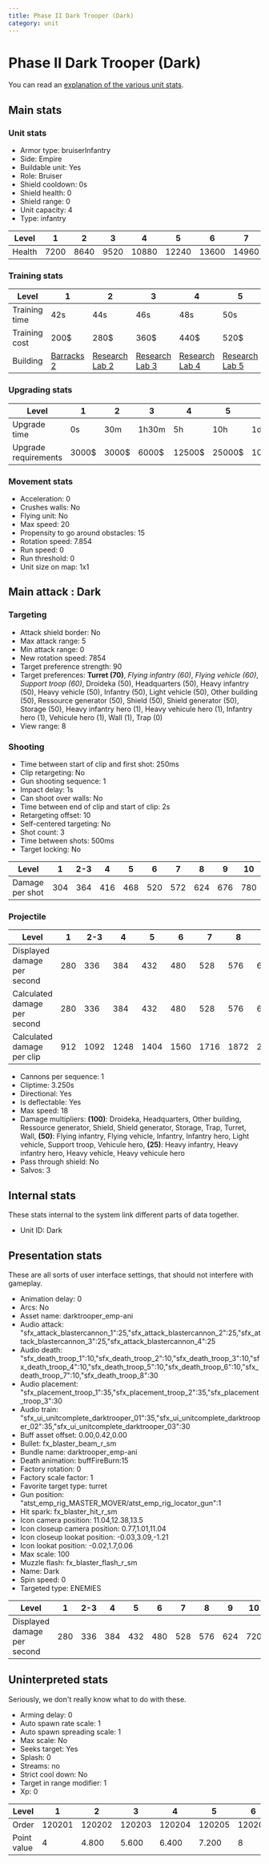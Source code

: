 ```yaml
---
title: Phase II Dark Trooper (Dark)
category: unit
---
```


# Phase II Dark Trooper (Dark)

You can read an [explanation  of the various unit stats](unitexplained.md).

## Main stats

### Unit stats

  * Armor type: bruiserInfantry
  * Side: Empire
  * Buildable unit: Yes
  * Role: Bruiser
  * Shield cooldown: 0s
  * Shield health: 0
  * Shield range: 0
  * Unit capacity: 4
  * Type: infantry

|Level |1   |2   |3   |4    |5    |6    |7    |8    |9    |10   |
|------|----|----|----|-----|-----|-----|-----|-----|-----|-----|
|Health|7200|8640|9520|10880|12240|13600|14960|16320|17680|20400|


### Training stats

|Level        |1                                |2                                      |3                                      |4                                      |5                                      |6                                      |7                                      |8                                      |9                                      |10                                      |
|-------------|---------------------------------|---------------------------------------|---------------------------------------|---------------------------------------|---------------------------------------|---------------------------------------|---------------------------------------|---------------------------------------|---------------------------------------|----------------------------------------|
|Training time|42s                              |44s                                    |46s                                    |48s                                    |50s                                    |52s                                    |54s                                    |1m52s                                  |1m56s                                  |2m                                      |
|Training cost|200$                             |280$                                   |360$                                   |440$                                   |520$                                   |600$                                   |680$                                   |800$                                   |840$                                   |920$                                    |
|Building     |[Barracks 2](empireBarracks.html)|[Research Lab 2](empireOffenseLab.html)|[Research Lab 3](empireOffenseLab.html)|[Research Lab 4](empireOffenseLab.html)|[Research Lab 5](empireOffenseLab.html)|[Research Lab 6](empireOffenseLab.html)|[Research Lab 7](empireOffenseLab.html)|[Research Lab 8](empireOffenseLab.html)|[Research Lab 9](empireOffenseLab.html)|[Research Lab 10](empireOffenseLab.html)|


### Upgrading stats

|Level               |1    |2    |3    |4     |5     |6      |7      |8      |9       |10      |
|--------------------|-----|-----|-----|------|------|-------|-------|-------|--------|--------|
|Upgrade time        |0s   |30m  |1h30m|5h    |10h   |1d12h  |2d12h  |3d12h  |5d      |1w1d    |
|Upgrade requirements|3000$|3000$|6000$|12500$|25000$|100000$|160000$|320000$|1000000$|1750000$|


### Movement stats

  * Acceleration: 0
  * Crushes walls: No
  * Flying unit: No
  * Max speed: 20
  * Propensity to go around obstacles: 15
  * Rotation speed: 7.854
  * Run speed: 0
  * Run threshold: 0
  * Unit size on map: 1x1

## Main attack : Dark

### Targeting

  * Attack shield border: No
  * Max attack range: 5
  * Min attack range: 0
  * New rotation speed: 7854
  * Target preference strength: 90
  * Target preferences: **Turret (70)**, _Flying infantry (60)_, _Flying vehicle (60)_, _Support troop (60)_, Droideka (50), Headquarters (50), Heavy infantry (50), Heavy vehicle (50), Infantry (50), Light vehicle (50), Other building (50), Ressource generator (50), Shield (50), Shield generator (50), Storage (50), Heavy infantry hero (1), Heavy vehicule hero (1), Infantry hero (1), Vehicule hero (1), Wall (1), Trap (0)
  * View range: 8

### Shooting

  * Time between start of clip and first shot: 250ms
  * Clip retargeting: No
  * Gun shooting sequence: 1
  * Impact delay: 1s
  * Can shoot over walls: No
  * Time between end of clip and start of clip: 2s
  * Retargeting offset: 10
  * Self-centered targeting: No
  * Shot count: 3
  * Time between shots: 500ms
  * Target locking: No

|Level          |1  |2-3|4  |5  |6  |7  |8  |9  |10 |
|---------------|---|---|---|---|---|---|---|---|---|
|Damage per shot|304|364|416|468|520|572|624|676|780|


### Projectile

|Level                       |1  |2-3 |4   |5   |6   |7   |8   |9   |10  |
|----------------------------|---|----|----|----|----|----|----|----|----|
|Displayed damage per second |280|336 |384 |432 |480 |528 |576 |624 |720 |
|Calculated damage per second|280|336 |384 |432 |480 |528 |576 |624 |720 |
|Calculated damage per clip  |912|1092|1248|1404|1560|1716|1872|2028|2340|


  * Cannons per sequence: 1
  * Cliptime: 3.250s
  * Directional: Yes
  * Is deflectable: Yes
  * Max speed: 18
  * Damage multipliers: **(100)**: Droideka, Headquarters, Other building, Ressource generator, Shield, Shield generator, Storage, Trap, Turret, Wall, **(50)**: Flying infantry, Flying vehicle, Infantry, Infantry hero, Light vehicle, Support troop, Vehicule hero, **(25)**: Heavy infantry, Heavy infantry hero, Heavy vehicle, Heavy vehicule hero
  * Pass through shield: No
  * Salvos: 3

## Internal stats

These stats internal to the system link different parts of data together.

  * Unit ID: Dark

## Presentation stats

These are all sorts of user interface settings, that should not interfere with gameplay.

  * Animation delay: 0
  * Arcs: No
  * Asset name: darktrooper_emp-ani
  * Audio attack: "sfx_attack_blastercannon_1":25,"sfx_attack_blastercannon_2":25,"sfx_attack_blastercannon_3":25,"sfx_attack_blastercannon_4":25
  * Audio death: "sfx_death_troop_1":10,"sfx_death_troop_2":10,"sfx_death_troop_3":10,"sfx_death_troop_4":10,"sfx_death_troop_5":10,"sfx_death_troop_6":10,"sfx_death_troop_7":10,"sfx_death_troop_8":30
  * Audio placement: "sfx_placement_troop_1":35,"sfx_placement_troop_2":35,"sfx_placement_troop_3":30
  * Audio train: "sfx_ui_unitcomplete_darktrooper_01":35,"sfx_ui_unitcomplete_darktrooper_02":35,"sfx_ui_unitcomplete_darktrooper_03":30
  * Buff asset offset: 0.00,0.42,0.00
  * Bullet: fx_blaster_beam_r_sm
  * Bundle name: darktrooper_emp-ani
  * Death animation: buffFireBurn:15
  * Factory rotation: 0
  * Factory scale factor: 1
  * Favorite target type: turret
  * Gun position: "atst_emp_rig_MASTER_MOVER/atst_emp_rig_locator_gun":1
  * Hit spark: fx_blaster_hit_r_sm
  * Icon camera position: 11.04,12.38,13.5
  * Icon closeup camera position: 0.77,1.01,11.04
  * Icon closeup lookat position: -0.03,3.09,-1.21
  * Icon lookat position: -0.02,1.7,0.06
  * Max scale: 100
  * Muzzle flash: fx_blaster_flash_r_sm
  * Name: Dark
  * Spin speed: 0
  * Targeted type: ENEMIES

|Level                      |1  |2-3|4  |5  |6  |7  |8  |9  |10 |
|---------------------------|---|---|---|---|---|---|---|---|---|
|Displayed damage per second|280|336|384|432|480|528|576|624|720|


## Uninterpreted stats

Seriously, we don't really know what to do with these.

  * Arming delay: 0
  * Auto spawn rate scale: 1
  * Auto spawn spreading scale: 1
  * Max scale: No
  * Seeks target: Yes
  * Splash: 0
  * Streams: no
  * Strict cool down: No
  * Target in range modifier: 1
  * Xp: 0

|Level      |1     |2     |3     |4     |5     |6     |7     |8     |9     |10    |
|-----------|------|------|------|------|------|------|------|------|------|------|
|Order      |120201|120202|120203|120204|120205|120206|120207|120208|120209|120210|
|Point value|4     |4.800 |5.600 |6.400 |7.200 |8     |8.800 |9.600 |10.400|12    |


